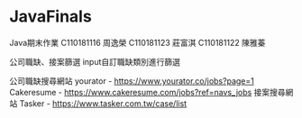 # JavaFinals
Java期末作業
C110181116 周逸榮
C110181123 莊富淇
C110181122 陳雅蓁

公司職缺、接案篩選
input自訂職缺類別進行篩選

公司職缺搜尋網站
yourator - https://www.yourator.co/jobs?page=1
Cakeresume - https://www.cakeresume.com/jobs?ref=navs_jobs
接案搜尋網站
Tasker - https://www.tasker.com.tw/case/list